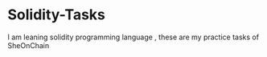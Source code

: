 # Solidity-Tasks
I am leaning solidity programming language , these are my practice tasks of SheOnChain
